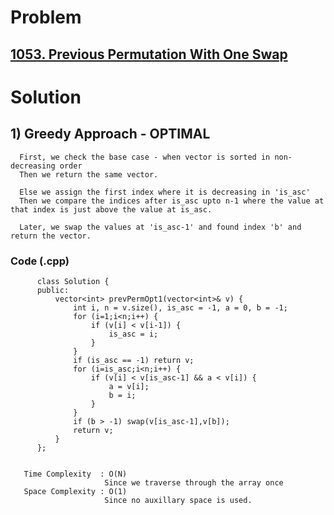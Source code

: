 # Problem

## [1053. Previous Permutation With One Swap](https://leetcode.com/problems/previous-permutation-with-one-swap/)


# Solution 

## 1) Greedy Approach - OPTIMAL

      First, we check the base case - when vector is sorted in non-decreasing order
      Then we return the same vector.
      
      Else we assign the first index where it is decreasing in 'is_asc'
      Then we compare the indices after is_asc upto n-1 where the value at that index is just above the value at is_asc.
      
      Later, we swap the values at 'is_asc-1' and found index 'b' and return the vector.
     
     
   ### Code (.cpp)
   
          class Solution {
          public:
              vector<int> prevPermOpt1(vector<int>& v) {
                  int i, n = v.size(), is_asc = -1, a = 0, b = -1;
                  for (i=1;i<n;i++) {
                      if (v[i] < v[i-1]) {
                          is_asc = i;
                      }
                  }
                  if (is_asc == -1) return v;
                  for (i=is_asc;i<n;i++) {
                      if (v[i] < v[is_asc-1] && a < v[i]) {
                          a = v[i];
                          b = i;
                      }
                  }
                  if (b > -1) swap(v[is_asc-1],v[b]);
                  return v;
              }
          };
          
          
       Time Complexity  : O(N) 
                         Since we traverse through the array once
       Space Complexity : O(1)
                         Since no auxillary space is used.
